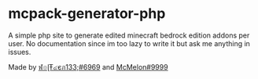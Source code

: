 # mcpack-generator-php
A simple php site to generate edited minecraft bedrock edition addons per user. No documentation since im too lazy to write it but ask me anything in issues.


Made by [ฬ๏ɭŦ๔єภ133;#6969](https://github.com/WolfDen133) and [McMelon#9999](https://github.com/McMelonTV)
